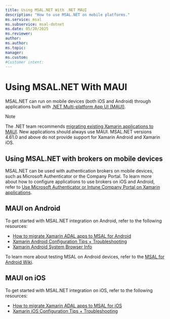 ```yaml
---
title: Using MSAL.NET With .NET MAUI
description: "How to use MSAL.NET on mobile platforms."
ms.service: msal
ms.subservice: msal-dotnet
ms.date: 05/20/2025
ms.reviewer: 
author: 
ms.author: 
ms.topic: 
manager: 
ms.custom: 
#Customer intent: 
---
```


# Using MSAL.NET With MAUI

MSAL.NET can run on mobile devices (both iOS and Android) through applications built with [.NET Multi-platform App UI (MAUI)](https://dotnet.microsoft.com/apps/maui).

>[!NOTE]
>The .NET team recommends [migrating existing Xamarin applications to MAUI](/dotnet/maui/migration/). New applications should always use MAUI. MSAL.NET versions 4.61.0 and above do not provide support for Xamarin Android and Xamarin iOS.

## Using MSAL.NET with brokers on mobile devices

MSAL.NET can be used with authentication brokers on mobile devices, such as Microsoft Authenticator or the Company Portal. To learn more about how to configure applications to use brokers on iOS and Android, refer to [Use Microsoft Authenticator or Intune Company Portal on Xamarin applications](/azure/active-directory/develop/msal-net-use-brokers-with-xamarin-apps).

## MAUI on Android

To get started with MSAL.NET integration on Android, refer to the following resources:

- [How to migrate Xamarin ADAL apps to MSAL for Android](/entra/identity-platform/msal-net-migration-android-broker)
- [Xamarin Android Configuration Tips + Troubleshooting](/entra/identity-platform/msal-net-xamarin-android-considerations)
- [Xamarin Android System Browser Info](/entra/identity-platform/msal-net-system-browser-android-considerations)

To learn more about testing MSAL on Android devices, refer to the [MSAL for Android Wiki](https://github.com/AzureAD/microsoft-authentication-library-for-android/wiki/Android-Emulator-with-MSAL).

## MAUI on iOS

To get started with MSAL.NET integration on iOS, refer to the following resources:

- [How to migrate Xamarin ADAL apps to MSAL for iOS](/entra/identity-platform/msal-net-migration-ios-broker)
- [Xamarin iOS Configuration Tips + Troubleshooting](/entra/identity-platform/msal-net-xamarin-ios-considerations)